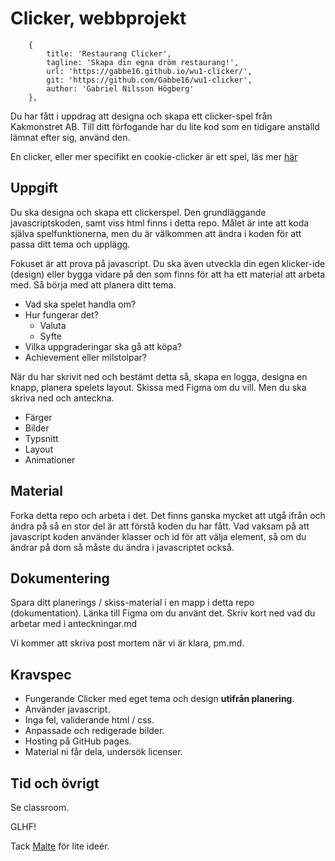 # Clicker, webbprojekt

```
    {
        title: 'Restaurang Clicker',
        tagline: 'Skapa din egna dröm restaurang!',
        url: 'https://gabbe16.github.io/wu1-clicker/',
        git: 'https://github.com/Gabbe16/wu1-clicker',
        author: 'Gabriel Nilsson Högberg'
    },
```

Du har fått i uppdrag att designa och skapa ett clicker-spel från Kakmonstret AB.
Till ditt förfogande har du lite kod som en tidigare anställd lämnat efter sig, använd den.

En clicker, eller mer specifikt en cookie-clicker är ett spel, läs mer [här](https://en.wikipedia.org/wiki/Cookie_Clicker)

## Uppgift

Du ska designa och skapa ett clickerspel. Den grundläggande javascriptskoden, samt viss html finns i detta repo. Målet är inte att koda själva spelfunktionerna, men du är välkommen att ändra i koden för att passa ditt tema och upplägg.

Fokuset är att prova på javascript.
Du ska även utveckla din egen klicker-ide (design) eller bygga vidare på den som finns för att ha ett material att arbeta med.
Så börja med att planera ditt tema.

-   Vad ska spelet handla om?
-   Hur fungerar det?
    -   Valuta
    -   Syfte
-   Vilka uppgraderingar ska gå att köpa?
-   Achievement eller milstolpar?

När du har skrivit ned och bestämt detta så, skapa en logga, designa en knapp, planera spelets layout.
Skissa med Figma om du vill. Men du ska skriva ned och anteckna.

-   Färger
-   Bilder
-   Typsnitt
-   Layout
-   Animationer

## Material

Forka detta repo och arbeta i det. Det finns ganska mycket att utgå ifrån och ändra på så en stor del är att förstå koden du har fått.
Vad vaksam på att javascript koden använder klasser och id för att välja element, så om du ändrar på dom så måste du ändra i javascriptet också.

## Dokumentering

Spara ditt planerings / skiss-material i en mapp i detta repo (dokumentation).
Länka till Figma om du använt det.
Skriv kort ned vad du arbetar med i anteckningar.md

Vi kommer att skriva post mortem när vi är klara, pm.md.

## Kravspec

-   Fungerande Clicker med eget tema och design **utifrån planering**.
-   Använder javascript.
-   Inga fel, validerande html / css.
-   Anpassade och redigerade bilder.
-   Hosting på GitHub pages.
-   Material ni får dela, undersök licenser.

## Tid och övrigt

Se classroom.

GLHF!

Tack [Malte](https://github.com/Mafrans) för lite ideér.
